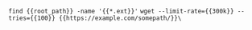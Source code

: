 `find {{root_path}} -name '{{*.ext}}'`
`wget --limit-rate={{300k}} --tries={{100}} {{https://example.com/somepath/}}\`

